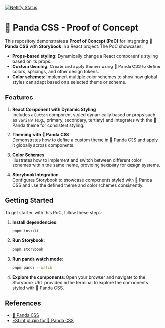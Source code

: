 [![Netlify Status](https://api.netlify.com/api/v1/badges/7d836e3e-c4fa-460d-8559-f056f122332e/deploy-status)](https://app.netlify.com/projects/beamish-mermaid-bc400e/deploys)

# 🐼 Panda CSS - Proof of Concept

This repository demonstrates a **Proof of Concept (PoC)** for integrating **🐼 Panda CSS** with **Storybook** in a React project. The PoC showcases:

- **Props-based styling**: Dynamically change a React component's styling based on its props.
- **Custom theming**: Create and apply themes using 🐼 Panda CSS to define colors, spacings, and other design tokens.
- **Color schemes**: Implement multiple color schemes to show how global styles can adapt based on a selected theme or scheme.

## Features

1. **React Component with Dynamic Styling**  
   Includes a `Button` component styled dynamically based on props such as `variant` (e.g., primary, secondary, tertiary) and integrates with the 🐼 Panda theme for consistent styling.

2. **Theming with 🐼 Panda CSS**  
   Demonstrates how to define a custom theme in 🐼 Panda CSS and apply it globally across components.

3. **Color Schemes**  
   Illustrates how to implement and switch between different color schemes within the same theme, providing flexibility for design systems.

4. **Storybook Integration**  
   Configures Storybook to showcase components styled with 🐼 Panda CSS and use the defined theme and color schemes consistently.

## Getting Started

To get started with this PoC, follow these steps:

1. **Install dependencies**:

   ```bash
   pnpm install
   ```

2. **Run Storybook**:

   ```bash
   pnpm storybook
   ```

3. **Run panda watch mode**:

   ```bash
   pnpm panda --watch
   ```

4. **Explore the components**:
   Open your browser and navigate to the Storybook URL provided in the terminal to explore the components styled with 🐼 Panda CSS.

## References

- [🐼 Panda CSS](https://panda-css.com/)
- [ESLint plugin for 🐼 Panda CSS](https://github.com/chakra-ui/eslint-plugin-panda)
